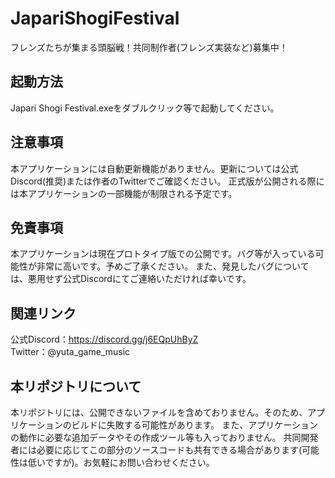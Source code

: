 # JapariShogiFestival
フレンズたちが集まる頭脳戦！共同制作者(フレンズ実装など)募集中！

## 起動方法
Japari Shogi Festival.exeをダブルクリック等で起動してください。

## 注意事項
本アプリケーションには自動更新機能がありません。更新については公式Discord(推奨)または作者のTwitterでご確認ください。
正式版が公開される際には本アプリケーションの一部機能が制限される予定です。

## 免責事項
本アプリケーションは現在プロトタイプ版での公開です。バグ等が入っている可能性が非常に高いです。予めご了承ください。
また、発見したバグについては、悪用せず公式Discordにてご連絡いただければ幸いです。

## 関連リンク
公式Discord：https://discord.gg/j6EQpUhByZ  
Twitter：@yuta_game_music

## 本リポジトリについて
本リポジトリには、公開できないファイルを含めておりません。そのため、アプリケーションのビルドに失敗する可能性があります。
また、アプリケーションの動作に必要な追加データやその作成ツール等も入っておりません。
共同開発者には必要に応じてこの部分のソースコードも共有できる場合があります(可能性は低いですが)。お気軽にお問い合わせください。
